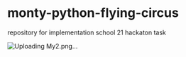 # monty-python-flying-circus
repository for implementation school 21 hackaton task

![Uploading My2.png…]()
